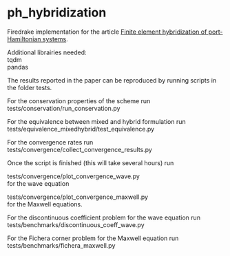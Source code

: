 # ph_hybridization
Firedrake implementation for the article [Finite element hybridization of port-Hamiltonian systems](https://arxiv.org/abs/2302.06239).

Additional librairies needed: \
tqdm \
pandas 

The results reported in the paper can be reproduced by running scripts in the folder tests. 


For the conservation properties of the scheme run \
tests/conservation/run_conservation.py 


For the equivalence between mixed and hybrid formulation run \
tests/equivalence_mixedhybrid/test_equivalence.py 


For the convergence rates run \
tests/convergence/collect_convergence_results.py 

Once the script is finished (this will take several hours) run 

tests/convergence/plot_convergence_wave.py \
for the wave equation

tests/convergence/plot_convergence_maxwell.py \
for the Maxwell equations. 


For the discontinuous coefficient problem for the wave equation run \
tests/benchmarks/discontinuous_coeff_wave.py 


For the Fichera corner problem for the Maxwell equation run \
tests/benchmarks/fichera_maxwell.py

